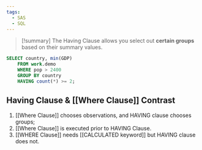 ```yaml
---
tags:
  - SAS
  - SQL
---
```


> [!summary] 
> The Having Clause allows you select out **certain groups** based on their summary values.

```SQL
SELECT country, min(GDP)
	FROM work.demo
	WHERE pop > 2400
	GROUP BY country
	HAVING count(*) >= 2;
```

## Having Clause & [[Where Clause]] Contrast
1. [[Where Clause]] chooses observations, and HAVING clause chooses groups;
2. [[Where Clause]] is executed prior to HAVING Clause.
3. [[WHERE Clause]] needs [[CALCULATED keyword]] but HAVING clause does not.
